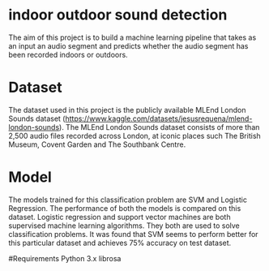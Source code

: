 # indoor outdoor sound detection

The aim of this project is to build a machine learning pipeline that takes as an input an audio segment and predicts whether the audio segment has been recorded indoors or outdoors.

# Dataset
The dataset used in this project is the publicly available MLEnd London Sounds dataset (https://www.kaggle.com/datasets/jesusrequena/mlend-london-sounds). The MLEnd London Sounds dataset consists of more than 2,500 audio files recorded across London, at iconic places such The British Museum, Covent Garden and The Southbank Centre.

# Model

The models trained for this classification problem are SVM and Logistic Regression. The performance of both the models is compared on this dataset. Logistic regression and support vector machines are both supervised machine learning algorithms. They both are used to solve classification problems.
It was found that SVM seems to perform better for this particular dataset and achieves 75% accuracy on test dataset.

#Requirements
Python 3.x  librosa
